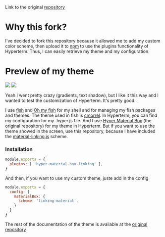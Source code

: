 Link to the original [repository](https://github.com/ooJerryLeeoo/hyper-material-box)

# Why this fork?
I've decided to fork this repository because it allowed me to add my custom color scheme, then upload it to [npm](https://www.npmjs.com/package/hyper-material-box-linking) to use the plugins functionality of Hyperterm. Thus, I can easily retrieve my theme and my configuration.

# Preview of my theme

![](http://i.imgur.com/8agdo5V.png)
![](http://i.imgur.com/4Ijurkd.png)

Yeah I went pretty crazy (gradients, text shadow), but I like it this way and I wanted to test the customization of Hyperterm. It's pretty good. 

I use [fish](https://github.com/fish-shell/fish-shell) and [Oh my fish](https://github.com/oh-my-fish/oh-my-fish) for my shell and for managing my fish packages and themes. The theme used in fish is [cmorrel](https://github.com/oh-my-fish/oh-my-fish/blob/master/docs/Themes.md#cmorrell). In Hyperterm, you can find my configuration for my .hyper.js file. And I use [Hyper Material Box](https://github.com/ooJerryLeeoo/hyper-material-box) (the original repository) for my theme in Hyperterm. But if you want to use the theme showed in the screen, use this repository, because I have included the [material-linking.js](https://github.com/Liinkiing/hyper-material-box/blob/master/scheme/linking-material.js) scheme.

### Installation


``` javascript
module.exports = {
  plugins: [ 'hyper-material-box-linking' ],
}
```

And then, if you want to use my custom theme, juste add in the config


```javascript
module.exports = {
  config: {
    materialBox: {
      scheme: 'linking-material',
    }
  }
}
```

The rest of the documentation of the theme is available at the [original repository](https://github.com/ooJerryLeeoo/hyper-material-box)